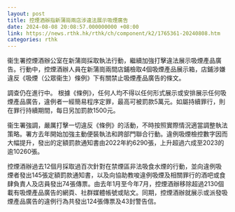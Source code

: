 ```yaml
---
layout: post
title: 控煙酒辦指新蒲崗兩店涉違法展示吸煙廣告
date: 2024-08-08 20:08:57.000000000 +08:00
link: https://news.rthk.hk/rthk/ch/component/k2/1765361-20240808.htm
categories: rthk
---
```


衞生署控煙酒辦公室在新蒲崗採取執法行動，繼續加強打擊違法展示吸煙產品廣告。行動中，控煙酒辦人員在新蒲崗兩間店鋪檢取4個吸煙產品展示箱，店鋪涉嫌違反《吸煙（公眾衞生）條例》下有關禁止吸煙產品廣告的條文。

調查仍在進行中。 根據《條例》，任何人均不得以任何形式展示或安排展示任何吸煙產品廣告，違例者一經簡易程序定罪，最高可被罰款5萬元。如屬持續罪行，則在罪行持續期間，每日另加罰款1500元。

衞生署強調，嚴厲打擊一切違反《條例》的活動，不時按照實際情況適當調整執法策略。署方去年開始加強主動便裝執法和跨部門聯合行動。違例吸煙檢控數字因而大幅提升，發出的定額罰款通知書由2022年約6290張，上升超過六成至2023的逾10260張。

控煙酒辦過去12個月採取過百次針對在禁煙區非法吸食水煙的行動，並向違例吸煙者發出145張定額罰款通知書，以及向協助教唆違例吸煙及相關罪行的酒吧或食肆負責人及店員發出74張傳票。由去年1月至今年7月，控煙酒辦移除超過2130個載有吸煙產品廣告的網頁、社群媒體帳號或貼文。同期，控煙酒辦就展示或派發吸煙產品廣告的違例行為共發出124張傳票及43封警告信。
